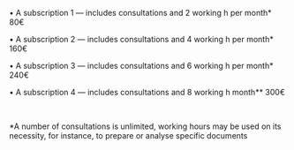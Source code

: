 • A subscription 1 — includes consultations and 2 working h per month* <span>80€</span>  

• A subscription 2 — includes consultations and 4 working h per month* <span>160€</span>  

• A subscription 3 — includes consultations and 6 working h per month* <span>240€</span>  

• A subscription 4 — includes consultations and 8 working h month** <span>300€</span>  

<br/>

*A number of consultations is unlimited, working hours may be used on its necessity, for instance, to prepare or analyse specific documents 

<br/>
